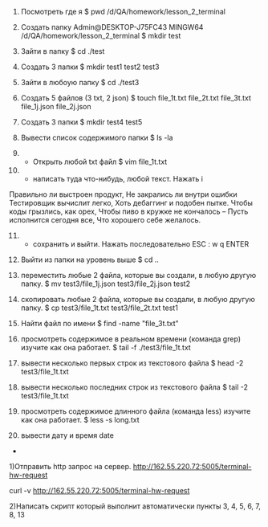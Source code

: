 1) Посмотреть где я
$ pwd
/d/QA/homework/lesson_2_terminal

2) Создать папку
Admin@DESKTOP-J75FC43 MINGW64 /d/QA/homework/lesson_2_terminal
$ mkdir test

3) Зайти в папку
$ cd ./test

4) Создать 3 папки
$ mkdir test1 test2 test3

5) Зайти в любоую папку
$ cd ./test3

6) Создать 5 файлов (3 txt, 2 json)
$ touch file_1t.txt file_2t.txt file_3t.txt file_1j.json file_2j.json

7) Создать 3 папки
$ mkdir test4 test5

8. Вывести список содержимого папки
$ ls -la

9) + Открыть любой txt файл
$ vim file_1t.txt

10) + написать туда что-нибудь, любой текст.
Нажать i

Правильно ли выстроен продукт,
Не закрались ли внутри ошибки
Тестировщик вычислит легко,
Хоть дебаггинг и подобен пытке.
Чтобы коды грызлись, как орех,
Чтобы пиво в кружке не кончалось –
Пусть исполнится сегодня все,
Что хорошего себе желалось.

11) + сохранить и выйти.
Нажать последовательно ESC : w q ENTER

12) Выйти из папки на уровень выше
$ cd ..

13) переместить любые 2 файла, которые вы создали, в любую другую папку.
$ mv test3/file_1j.json test3/file_2j.json test2

14) скопировать любые 2 файла, которые вы создали, в любую другую папку.
$ cp test3/file_1t.txt test3/file_2t.txt test1


15) Найти файл по имени
$ find -name "file_3t.txt"

16) просмотреть содержимое в реальном времени (команда grep) изучите как она работает.
$ tail -f ./test3/file_1t.txt

17) вывести несколько первых строк из текстового файла
$ head -2 test3/file_1t.txt

18) вывести несколько последних строк из текстового файла
$ tail -2 test3/file_1t.txt
19) просмотреть содержимое длинного файла (команда less) изучите как она работает.
$ less -s long.txt
20) вывести дату и время
date




*
1)Отправить http запрос на сервер.
http://162.55.220.72:5005/terminal-hw-request

curl -v http://162.55.220.72:5005/terminal-hw-request

2)Написать скрипт который выполнит автоматически пункты 3, 4, 5, 6, 7, 8, 13

